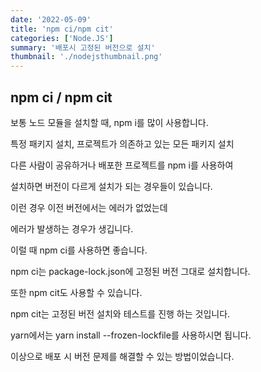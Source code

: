 ```yaml
---
date: '2022-05-09'
title: 'npm ci/npm cit'
categories: ['Node.JS']
summary: '배포시 고정된 버전으로 설치'
thumbnail: './nodejsthumbnail.png'
---
```


## npm ci / npm cit

보통 노드 모듈을 설치할 때, npm i를 많이 사용합니다.

특정 패키지 설치, 프로젝트가 의존하고 있는 모든 패키지 설치

다른 사람이 공유하거나 배포한 프로젝트를 npm i를 사용하여

설치하면 버전이 다르게 설치가 되는 경우들이 있습니다.

이런 경우 이전 버전에서는 에러가 없었는데

에러가 발생하는 경우가 생깁니다.

이럴 때 npm ci를 사용하면 좋습니다.

npm ci는 package-lock.json에 고정된 버전 그대로 설치합니다.

또한 npm cit도 사용할 수 있습니다.

npm cit는 고정된 버전 설치와 테스트를 진행 하는 것입니다.

yarn에서는 yarn install --frozen-lockfile를 사용하시면 됩니다.

이상으로 배포 시 버전 문제를 해결할 수 있는 방법이었습니다.
